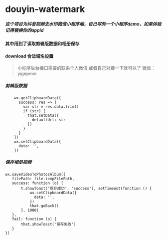 # douyin-watermark
##### 这个项目为抖音视频去水印微信小程序端，自己写的一个小程序demo，如果体验记得替换你的appid
#### 其中用到了读取剪辑版数据和相册保存
#### download 合法域名设置
> 小程序后台接口需要的联系个人微信,或者自己对接一下就可以了 微信：yigepmin

##### 剪辑版数据
```
    wx.getClipboardData({
      success: res => {
        var str = res.data.trim()
        if (str) {
          that.setData({
            defaultUrl: str
          })
        }
      }
    })
    wx.setClipboardData({
      data: '',
    })
```
##### 保存相册视频
```
wx.saveVideoToPhotosAlbum({
   filePath: file.tempFilePath,
   success: function (o) {
       t.showToast('保存成功', 'success'), setTimeout(function () {
           wx.setClipboardData({
             data: '',
           })
           that.goBack()
       }, 1000)
   },
   fail: function (o) {
       that.showToast('保存失败')
   }
})
```



